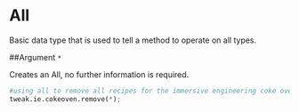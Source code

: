 # All

Basic data type that is used to tell a method to operate on all types.

##Argument
`*`

Creates an All, no further information is required.
```python
#using all to remove all recipes for the immersive engineering coke oven
tweak.ie.cokeoven.remove(*);
```